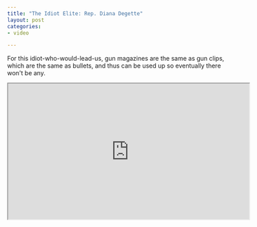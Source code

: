 ```yaml
---
title: "The Idiot Elite: Rep. Diana Degette"
layout: post
categories:
- video

---
```


For this idiot-who-would-lead-us, gun magazines are the same as gun clips, which are the same as bullets, and thus can be used up so eventually there won't be any.

<iframe width="560" height="315" src="https://www.youtube.com/embed/Mxtu228bYFw?si=OM-sRqIKzxXt1vIF" title="The Idiot Elite: Rep. Diana Degette" allow="accelerometer; autoplay; clipboard-write; encrypted-media; gyroscope; picture-in-picture; web-share" referrerpolicy="strict-origin-when-cross-origin" allowfullscreen></iframe>
